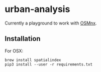 # urban-analysis

Currently a playground to work with [OSMnx](https://github.com/gboeing/osmnx).

## Installation

For OSX:
```
brew install spatialindex
pip3 install --user -r requirements.txt
```